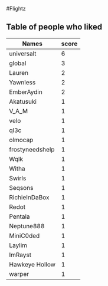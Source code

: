#Flightz
## Table of people who liked
Names | score
--- | ---
universalt | 6
global | 3
Lauren | 2
Yawnless | 2
EmberAydin | 2
Akatusuki | 1
V_A_M | 1
velo | 1
ql3c | 1
olmocap | 1
frostyneedshelp | 1
Wqlk | 1
Witha | 1
Swirls | 1
Seqsons | 1
RichieInDaBox | 1
Redot | 1
Pentala | 1
Neptune888 | 1
MiniC0ded | 1
Laylim | 1
ImRayst | 1
Hawkeye Hollow | 1
warper | 1
